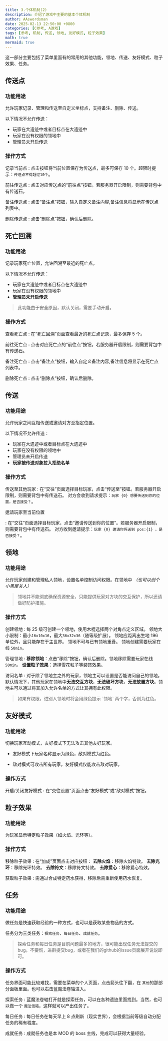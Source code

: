 ```yaml
---
title: 3.个体机制(2)
description: 介绍了游戏中主要的基本个体机制
author: AAswordsman
date: 2025-02-13 22:50:00 +0800
categories: [C参考, A游戏]
tags: [参考, 机制, 传送, 领地, 友好模式, 粒子效果]
math: true
mermaid: true
---
```


这一部分主要包括了菜单里面有的常用的其他功能，领地、传送、友好模式、粒子效果、任务。

## 传送点

### 功能用途

允许玩家记录、管理和传送至自定义坐标点，支持备注、删除、传送。

以下情况不允许传送：

- 玩家在大遗迹中或者目标点在大遗迹中
- 玩家在没有权限的领地中
- 管理员未开启传送

### 操作方式

记录当前点
: 点击按钮将当前位置保存为传送点，最多可保存 10 个。超限时提示：`传送点不得超过10个`。

前往传送点
: 点击对应传送点的“前往点”按钮。若服务器开启限制，则需要背包中有传送石。

备注传送点
: 点击“备注点”按钮，输入自定义备注内容,备注信息将显示在传送点列表中。

删除传送点
: 点击“删除点”按钮，确认后删除。

## 死亡回溯

### 功能用途

记录玩家死亡位置，允许回溯至最近的死亡点。

以下情况不允许传送：

- 玩家在大遗迹中或者目标点在大遗迹中
- 玩家在没有权限的领地中
- **管理员未开启传送**

<blockquote class="prompt-warning">
此功能由于安全原因，默认关闭，需要手动开启。
</blockquote>

### 操作方式

查看死亡点
: 在“死亡回溯”页面查看最近的死亡点记录，最多保存 5 个。

前往死亡点
: 点击对应死亡点的“前往点”按钮。若服务器开启限制，则需要背包中有传送石。

备注死亡点
: 点击“备注点”按钮，输入自定义备注内容,备注信息将显示在死亡点列表中。

删除死亡点
: 点击“删除点”按钮，确认后删除。

## 传送

### 功能用途

允许玩家之间互相传送或邀请对方至指定位置。

以下情况不允许传送：

- 玩家在大遗迹中或者目标点在大遗迹中
- 玩家在没有权限的领地中
- 管理员未开启传送
- **玩家被传送对象拉入拒绝名单**

### 操作方式

传送至其他玩家
: 在“交往”页面选择目标玩家，点击“传送至”按钮。若服务器开启限制，则需要背包中有传送石。
对方会收到请求提示：`玩家 {0} 想要传送到你的位置，是否接受？`。

邀请玩家至当前位置

: 在“交往”页面选择目标玩家，点击“邀请传送到你的位置”。若服务器开启限制，则需要背包中有传送石。
对方收到邀请提示：`玩家 {0} 邀请你传送到 pos:{1} ，是否接受？`。

## 领地

### 功能用途

允许玩家创建和管理私人领地，设置名单控制访问权限。在领地中
_（也可以创个小黑屋关人）_

<blockquote class="prompt-warning">
领地并不能彻底确保资源安全，只能提供玩家对方块的交互保护，所以还请做好防护措施。
</blockquote>

### 操作方式

创建领地
: 每 25 级可创建一个领地，使用木棍选择两个对角点定义区域。
领地大小限制：最小`16x10x16`，最大`36x32x36`（随等级扩展）。
领地应距离出生地 196 单位外，且只能存在于主世界。
领地不可与已有领地重叠。
领地创建需要玩家在线 `50min`。

管理领地
: **移除领地**：点击“移除”按钮，确认后删除。领地移除需要玩家在线 `50min`。
**设置粒子效果**：选择雪花粒子等装饰效果。

访问名单
: 对于除了领地主之外的玩家，领地主可以设置是否能访问自己的领地。
默认情况下，其他玩家在领地中**无法交互方块**，**无法破坏方块**，**无法放置方块**。领地主可以通过将其加入允许名单的方式让其拥有此权限。

<blockquote class="prompt-tip">
如果有权限，进别人领地时将会用绿色提示 `领地` 两个字，否则为红色。
</blockquote>

## 友好模式

### 功能用途

切换玩家互动模式，友好模式下无法攻击其他友好玩家。

- 友好模式下玩家名称显示为绿色，敌对模式为红色。

- 敌对模式可攻击所有玩家，友好模式仅能攻击敌对玩家。

### 操作方式

开启/关闭友好模式
: 在“交往设置”页面点击“友好模式”或“敌对模式”按钮。

## 粒子效果

### 功能用途

为玩家显示特定粒子效果（如火焰、光环等）。

### 操作方式

移除粒子效果
: 在“加成”页面点击对应按钮：
**去除火焰**：移除火焰特效。
**去除光环**：移除光环特效。
**去除符文**：移除符文特效。
**去除爱心**：移除爱心特效。

获取粒子效果
: 需通过合成特定药水获得，移除后需重新使用药水恢复。

## 任务

### 功能用途

做任务是快速获取经验的一种方式，也可以是获取某些物品的方式。

任务分为三类任务：`探索任务`、`每日任务`、`成就任务`。

<blockquote class="prompt-danger">
探索任务和每日任务是目前问题最多的地方，很可能出现任务无法提交的bug。不要慌，进群提交bug，或者在我们的github的issue页面展开说说即可。
</blockquote>

### 操作方式

任务界面可能比较难找，需要在菜单的个人页面，点击箭头往下翻，在 `其他`的那部分面板里面。也可以右击蓝魔法卷轴进入。

探索任务
: 蓝魔法卷轴打开就是探索任务，可以在各种遗迹里面找到。当然，也可以做一个 `魔法信箱`，这样就可以产出任务了。

每日任务
: 每日任务在每天早上 8 点刷新（现实世界），会根据当前等级自动分配任务的稀有程度。

成就任务
: 成就任务也是本 MOD 的 boss 主线，完成可以获得大量经验。

